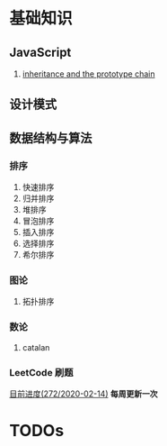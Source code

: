 # 基础知识
## JavaScript
1. [inheritance and the prototype chain](./JavaScript/Inheritance-and-prototype-chain.md)

## 设计模式


## 数据结构与算法
### 排序
1. 快速排序
2. 归并排序
3. 堆排序
4. 冒泡排序
5. 插入排序
6. 选择排序
7. 希尔排序

### 图论
1. 拓扑排序

### 数论
1. catalan

### LeetCode 刷题
[目前进度(272/2020-02-14)](./algorithms/LeetCode/README.md)
**每周更新一次**
# TODOs
